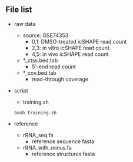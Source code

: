 ## File list
* raw data
    * source: GSE74353
        * 0,1: DMSO-treated icSHAPE read count
        * 2,3: in vitro icSHAPE read count
        * 4,5: in vivo icSHAPE read count
    * \*\_ctss.bed.tab
        * 5'-end read count
    * \*\_cov.bed.tab
        * read-through coverage

* script
    * training.sh
    ```
    bash training.sh
    ```

* reference
    * rRNA_seq.fa
        * reference sequence fasta
    * rRNA_with_minus.fa
        * reference structures fasta
